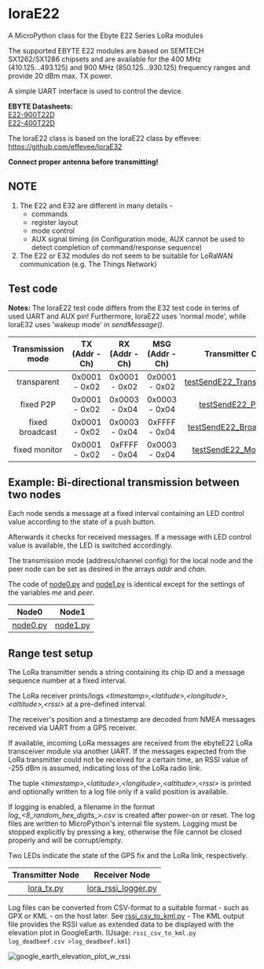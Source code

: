 # loraE22
A MicroPython class for the Ebyte E22 Series LoRa modules

The supported EBYTE E22 modules are based on SEMTECH SX1262/SX1286 chipsets and are available for the 
400 MHz (410.125...493.125) and
900 MHz (850.125...930.125) frequency ranges and provide 20 dBm max. TX power.  

A simple UART interface is used to control the device.

**EBYTE Datasheets:**<br>
[E22-900T22D](https://www.ebyte.com/en/product-view-news.html?id=1117)<br>
[E22-400T22D](https://www.ebyte.com/en/product-view-news.html?id=922)


The loraE22 class is based on the loraE22 class by effevee:
https://github.com/effevee/loraE32

**Connect proper antenna before transmitting!**

## NOTE

1. The E22 and E32 are different in many details - 
   - commands
   - register layout
   - mode control
   - AUX signal timing (in Configuration mode, AUX cannot be used to detect completion of command/response sequence)
2. The E22 or E32 modules do not seem to be suitable for LoRaWAN communication
   (e.g. The Things Network)

## Test code
**Notes:** The loraE22 test code differs from the E32 test code in terms of used UART and AUX pin! Furthermore, loraE22 uses 'normal mode', while loraE32 uses 'wakeup mode' in *sendMessage()*. 

Transmission mode | TX (Addr - Ch) | RX (Addr - Ch) | MSG (Addr - Ch) | Transmitter Code | Receiver Code
:---: | :------: | :------: | :------: | :----: | :----:
|transparent|0x0001 - 0x02|0x0001 - 0x02|0x0001 - 0x02|[testSendE22_Transparent.py](examples/testSendE22_Transparent.py)|[testRecvE22_Transparent.py](examples/testRecvE22_Transparent.py)
|fixed P2P|0x0001 - 0x02|0x0003 - 0x04|0x0003 - 0x04|[testSendE22_P2P.py](examples/testSendE22_P2P.py)|[testRecvE22_P2P.py](examples/testRecvE22_P2P.py)
|fixed broadcast|0x0001 - 0x02|0x0003 - 0x04|0xFFFF - 0x04|[testSendE22_Broadcast.py](examples/testSendE22_Broadcast.py)|[testRecvE22_Broadcast.py](examples/testRecvE22_Broadcast.py)
|fixed monitor|0x0001 - 0x02|0xFFFF - 0x04|0x0003 - 0x04|[testSendE22_Monitor.py](examples/testSendE22_Monitor.py)|[testRecvE22_Monitor.py](examples/testRecvE22_Monitor.py)

## Example: Bi-directional transmission between two nodes

Each node sends a message at a fixed interval containing an LED control 
value according to the state of a push button.

Afterwards it checks for received messages. If a message with LED control
value is available, the LED is switched accordingly.

The transmission mode (address/channel config) for the local node and the
peer node can be set as desired in the arrays *addr* and *chan*.

The code of [node0.py](examples/node0.py) and [node1.py](examples/node1.py) is identical except for the settings of
the variables *me* and *peer*.

Node0 | Node1
:---: | :---: 
[node0.py](examples/node0.py)|[node1.py](examples/node1.py)

## Range test setup

The LoRa transmitter sends a string containing its chip ID and a message sequence number at a fixed interval. 

The LoRa receiver prints/logs _\<timestamp\>,\<latitude\>,\<longitude\>,\<altitude\>,\<rssi\>_ at a pre-defined interval.

The receiver's position and a timestamp are decoded from NMEA messages received via UART from a GPS receiver.

If available, incoming LoRa messages are received from the ebyteE22 LoRa transceiver module via another UART.
If the messages expected from the LoRa transmitter could not be received for a certain time, an RSSI value of
-255 dBm is assumed, indicating loss of the LoRa radio link.

The tuple _\<timestamp\>,\<latitude\>,\<longitude\>,\<altitude\>,\<rssi\>_ is printed and optionally written to a log file
only if a valid position is available.

If logging is enabled, a filename in the format *log_\<8_random_hex_digits_\>.csv* is created after power-on or reset.
The log files are written to MicroPython's internal file system. Logging must be stopped explicitly by pressing a key, otherwise the 
file cannot be closed properly and will be corrupt/empty.

Two LEDs indicate the state of the GPS fix and the LoRa link, respectively.

Transmitter Node | Receiver Node
:---: | :---: 
[lora_tx.py](range_test/lora_tx.py)|[lora_rssi_logger.py](range_test/lora_rssi_logger.py)

Log files can be converted from CSV-format to a suitable format - such as GPX or KML - on the host later.
See [rssi_csv_to_kml.py](range_test/rssi_csv_to_kml.py) - The KML output file provides the RSSI value as extended data to be
displayed with the elevation plot in GoogleEarth. (Usage: `rssi_csv_to_kml.py log_deadbeef.csv >log_deadbeef.kml`)

![google_earth_elevation_plot_w_rssi](https://user-images.githubusercontent.com/83612361/138738880-691d83cf-bf70-4840-b2f5-ee7fccc401e5.png)
